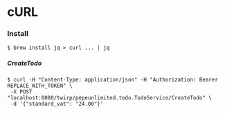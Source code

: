 # cURL

### Install
```$ brew install jq > curl ... | jq```

##### CreateTodo
```
$ curl -H "Content-Type: application/json" -H "Authorization: Bearer REPLACE_WITH_TOKEN" \
 -X POST "localhost:8080/twirp/pepeunlimited.todo.TodoService/CreateTodo" \
 -d '{"standard_vat": "24.00"}'
```